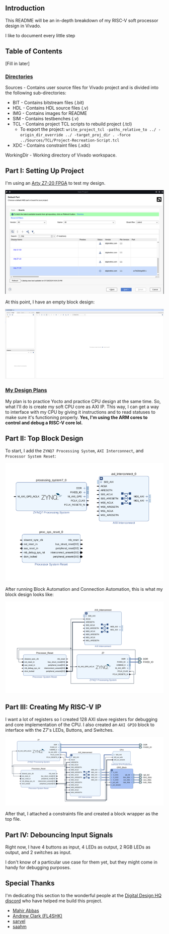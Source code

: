 ## Introduction

This README will be an in-depth breakdown of my RISC-V soft processor design in Vivado.<br>

I like to document every little step 

## Table of Contents

[Fill in later]

### <ins>Directories</ins>

Sources - Contains user source files for Vivado project and is divided into the following sub-directories:

- BIT - Contains bitstream files (.bit)
- HDL - Contains HDL source files (.v)
- IMG - Contains images for README
- SIM - Contains testbenches (.v)
- TCL - Contains project TCL scripts to rebuild project (.tcl)
    - To export the project: `write_project_tcl -paths_relative_to ../ -origin_dir_override ../ -target_proj_dir . -force ../Sources/TCL/Project-Recreation-Script.tcl`
- XDC - Contains constraint files (.xdc)

WorkingDir - Working directory of Vivado workspace.

## Part I: Setting Up Project

I'm using an [Arty Z7-20 FPGA](https://digilent.com/reference/programmable-logic/arty-z7/start) to test my design.

![Image](./Sources/IMG/PartI-Configuring_Project-Board_Selection.png)

At this point, I have an empty block design:

![Image](./Sources/IMG/PartI-Empty_Block_Design.png)

### <ins>My Design Plans</ins>

My plan is to practice Yocto and practice CPU design at the same time. So, what I'll do is create my soft CPU core as AXI IP. This way, I can get a way to interface with my CPU by giving it instructions and to read statuses to make sure it's functioning properly. **Yes, I'm using the ARM cores to control and debug a RISC-V core lol.**

## Part II: Top Block Design

To start, I add the `ZYNQ7 Processing System`, `AXI Interconnect`, and `Processor System Reset`:

![Image](./Sources/IMG/PartII-Adding_Zynq7.png)

After running Block Automation and Connection Automation, this is what my block design looks like:

![Image](./Sources/IMG/PartII-Connections.png)

## Part III: Creating My RISC-V IP

I want a lot of registers so I created 128 AXI slave registers for debugging and core implementation of the CPU. I also created an `AXI GPIO` block to interface with the Z7's LEDs, Buttons, and Switches.

![Image](./Sources/IMG/PartII-Finishing-Touches.png)

After that, I attached a constraints file and created a block wrapper as the top file.

## Part IV: Debouncing Input Signals

Right now, I have 4 buttons as input, 4 LEDs as output, 2 RGB LEDs as output, and 2 switches as input.<br>

I don't know of a particular use case for them yet, but they might come in handy for debugging purposes.


## Special Thanks

I'm dedicating this section to the wonderful people at the [Digital Design HQ discord](https://discord.gg/4YWKUryprY) who have helped me build this project.
- [Mahir Abbas](https://github.com/MahirAbbas)
- [Andrew Clark (FL4SHK)](https://github.com/fl4shk)
- [sarvel](https://sarvel.xyz/)
- [saahm](https://github.com/saahm)
